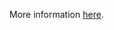 More information [here](https://docs.prismacloud.io/en/enterprise-edition/policy-reference/docker-policies/docker-policy-index/ensure-docker-yum-ssl).
